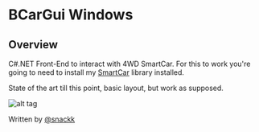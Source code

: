# BCarGui Windows

## Overview

C#.NET Front-End to interact with 4WD SmartCar. For this to work you're going to need to install my [SmartCar](https://github.com/snackk/Arduino_SmartCar) library installed.

State of the art till this point, basic layout, but work as supposed.

![alt tag](https://www.dropbox.com/s/88niicjb4abfil6/4wd_W.png?dl=1)

  Written by [@snackk](https://github.com/snackk)
